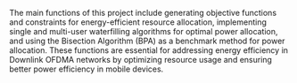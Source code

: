 The main functions of this project include generating objective functions and constraints for energy-efficient resource allocation, implementing single and multi-user waterfilling algorithms for optimal power allocation, and using the Bisection Algorithm (BPA) as a benchmark method for power allocation. These functions are essential for addressing energy efficiency in Downlink OFDMA networks by optimizing resource usage and ensuring better power efficiency in mobile devices.
